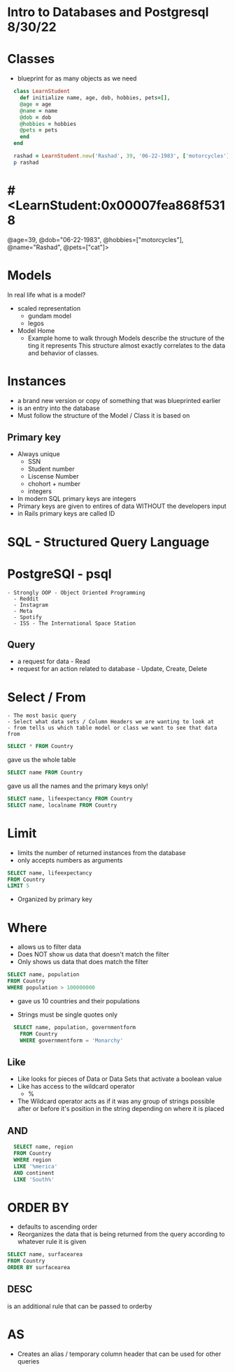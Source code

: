 # Intro to Databases and Postgresql 8/30/22

# Classes
- blueprint for as many objects as we need
```ruby
  class LearnStudent
    def initialize name, age, dob, hobbies, pets=[],
    @age = age
    @name = name
    @dob = dob
    @hobbies = hobbies
    @pets = pets
    end
  end

  rashad = LearnStudent.new('Rashad', 39, '06-22-1983', ['motorcycles'], ['cat'])
  p rashad 
  ```
  # #<LearnStudent:0x00007fea868f5318
  @age=39,
  @dob="06-22-1983",
  @hobbies=["motorcycles"],
  @name="Rashad",
  @pets=["cat"]> 
 
# Models
In real life what is a model? 
  - scaled representation
    - gundam model
    - legos
  - Model Home 
    - Example home to walk through
Models describe the structure of the ting it represents
This structure almost exactly correlates to the data and behavior of classes. 

# Instances 
 - a brand new version or copy of something that was blueprinted earlier
 - is an entry into the database
 - Must follow the structure of the Model / Class it is based on

## Primary key
  - Always unique 
    - SSN 
    - Student number
    - Liscense Number
    - chohort + number
    - integers
  - In modern SQL primary keys are integers
  - Primary keys are given to entires of data WITHOUT the developers input
  - in Rails primary keys are called ID

# SQL - Structured Query Language
  # PostgreSQl - psql 
    - Strongly OOP - Object Oriented Programming 
      - Reddit
      - Instagram
      - Meta
      - Spotify
      - ISS - The International Space Station 
    
  ## Query 
  - a request for data - Read
  - request for an action related to database - Update, Create, Delete

  # Select / From 
    - The most basic query
    - Select what data sets / Column Headers we are wanting to look at
    - from tells us which table model or class we want to see that data from
  
  ```sql 
  SELECT * FROM Country
  ```
   gave us the whole table
  ```sql
  SELECT name FROM Country
  ``` 
  gave us all the names and the primary keys only! 

  ```sql
  SELECT name, lifeexpectancy FROM Country
  SELECT name, localname FROM Country
  ```
# Limit
  - limits the number of returned instances from the database
  - only accepts numbers as arguments

  ```sql
  SELECT name, lifeexpectancy 
  FROM Country
  LIMIT 5
  ```
  - Organized by primary key

# Where 
  - allows us to filter data
  - Does NOT show us data that doesn't match the filter
  - Only shows us data that does match the filter

  ```sql 
  SELECT name, population 
  FROM Country
  WHERE population > 100000000
  ```
  - gave us 10 countries and their populations

  - Strings must be single quotes only
```sql
  SELECT name, population, governmentform
    FROM Country
    WHERE governmentform = 'Monarchy'
```
## Like
- Like looks for pieces of Data or Data Sets that activate a boolean value
- Like has access to the wildcard operator
  - %
- The Wildcard operator acts as if it was any group of strings possible after or before it's position in the string depending on where it is placed

## AND 
```sql
  SELECT name, region
  FROM Country
  WHERE region
  LIKE '%merica'
  AND continent
  LIKE 'South%'
```

# ORDER BY
- defaults to ascending order
- Reorganizes the data that is being returned from the query according to whatever rule it is given

```sql
SELECT name, surfacearea
FROM Country
ORDER BY surfacearea
```
## DESC
  is an additional rule that can be passed to orderby


# AS
 - Creates an alias / temporary column header that can be used for other queries
 

